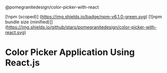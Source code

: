 @pomegranitedesign/color-picker-with-react

[!npm (scoped)]
(https://img.shields.io/badge/npm-v6.1.0-green.svg)
[![npm bundle size (minified)]]
(https://img.shields.io/github/stars/pomegranitedesign/color-picker-with-react.svg)

# Color Picker Application Using React.js